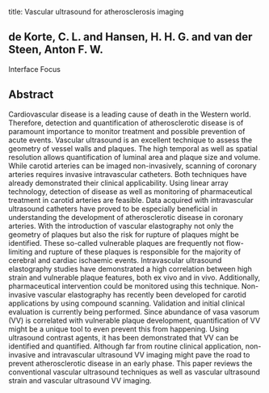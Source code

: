 title: Vascular ultrasound for atherosclerosis imaging

## de Korte, C. L. and Hansen, H. H. G. and van der Steen, Anton F. W.
Interface Focus


## Abstract
Cardiovascular disease is a leading cause of death in the Western world. Therefore, detection and quantification of atherosclerotic disease is of paramount importance to monitor treatment and possible prevention of acute events. Vascular ultrasound is an excellent technique to assess the geometry of vessel walls and plaques. The high temporal as well as spatial resolution allows quantification of luminal area and plaque size and volume. While carotid arteries can be imaged non-invasively, scanning of coronary arteries requires invasive intravascular catheters. Both techniques have already demonstrated their clinical applicability. Using linear array technology, detection of disease as well as monitoring of pharmaceutical treatment in carotid arteries are feasible. Data acquired with intravascular ultrasound catheters have proved to be especially beneficial in understanding the development of atherosclerotic disease in coronary arteries. With the introduction of vascular elastography not only the geometry of plaques but also the risk for rupture of plaques might be identified. These so-called vulnerable plaques are frequently not flow-limiting and rupture of these plaques is responsible for the majority of cerebral and cardiac ischaemic events. Intravascular ultrasound elastography studies have demonstrated a high correlation between high strain and vulnerable plaque features, both ex vivo and in vivo. Additionally, pharmaceutical intervention could be monitored using this technique. Non-invasive vascular elastography has recently been developed for carotid applications by using compound scanning. Validation and initial clinical evaluation is currently being performed. Since abundance of vasa vasorum (VV) is correlated with vulnerable plaque development, quantification of VV might be a unique tool to even prevent this from happening. Using ultrasound contrast agents, it has been demonstrated that VV can be identified and quantified. Although far from routine clinical application, non-invasive and intravascular ultrasound VV imaging might pave the road to prevent atherosclerotic disease in an early phase. This paper reviews the conventional vascular ultrasound techniques as well as vascular ultrasound strain and vascular ultrasound VV imaging.

